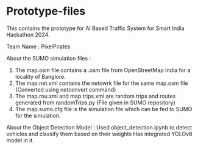 # Prototype-files
This contains the prototype for AI Based Traffic System for Smart India Hackathon 2024.

Team Name : PixelPirates

About the SUMO simulation files :
1. The map.osm file contains a .osm file from OpenStreetMap India for a locality of Banglore.
2. The map.net.xml contains the netowrk file for the same map.osm file (Converted using netconvert command)
3. The map.rou.xml and map.trips.xml are random trips and routes generated from randomTrips.py (File given in SUMO repository)
4. The map.sumo.cfg file is the simulation file which can be fed to SUMO for the simulation.

About the Object Detection Model :
Used object_detection.ipynb to detect vehicles and classify them based on their weights
Has integrated YOLOv8 model in it.
